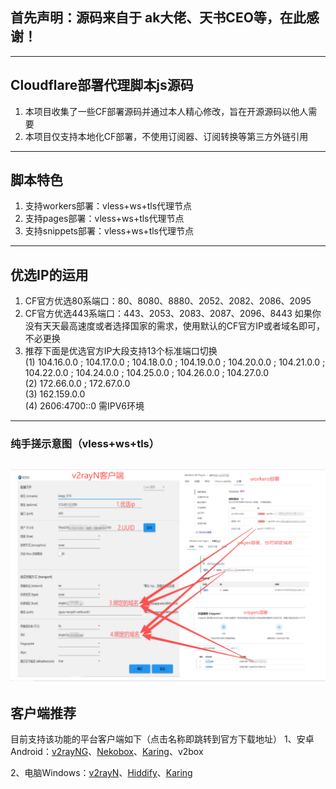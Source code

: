 ## 首先声明：源码来自于 ak大佬、天书CEO等，在此感谢！
 -------------------------------------------------------------
## Cloudflare部署代理脚本js源码

1. 本项目收集了一些CF部署源码并通过本人精心修改，旨在开源源码以他人需要
2. 本项目仅支持本地化CF部署，不使用订阅器、订阅转换等第三方外链引用
 -------------------------------------------------------------
## 脚本特色
1. 支持workers部署：vless+ws+tls代理节点
2. 支持pages部署：vless+ws+tls代理节点
3. 支持snippets部署：vless+ws+tls代理节点
 -------------------------------------------------------------
## 优选IP的运用
1. CF官方优选80系端口：80、8080、8880、2052、2082、2086、2095
2. CF官方优选443系端口：443、2053、2083、2087、2096、8443
   如果你没有天天最高速度或者选择国家的需求，使用默认的CF官方IP或者域名即可，不必更换
3. 推荐下面是优选官方IP大段支持13个标准端口切换 <br>
 (1)  104.16.0.0 ; 104.17.0.0 ; 104.18.0.0 ; 104.19.0.0 ; 104.20.0.0 ; 104.21.0.0 ; 104.22.0.0 ; 104.24.0.0 ; 104.25.0.0 ; 104.26.0.0 ; 104.27.0.0 <br>
 (2)  172.66.0.0 ; 172.67.0.0 <br>
 (3)  162.159.0.0 <br>
 (4)  2606:4700::0 需IPV6环境
 -------------------------------------------------------------
### 纯手搓示意图（vless+ws+tls）<br>
   ![这是图片](/image/手搓.png "vless")<br>
 ------------------------------------------------------------- 
## 客户端推荐
目前支持该功能的平台客户端如下（点击名称即跳转到官方下载地址）
1、安卓Android：[v2rayNG](https://github.com/2dust/v2rayNG/tags)、[Nekobox](https://github.com/starifly/NekoBoxForAndroid/releases)、[Karing](https://github.com/KaringX/karing/tags)、v2box

2、电脑Windows：[v2rayN](https://github.com/2dust/v2rayN/tags)、[Hiddify](https://github.com/hiddify/hiddify-next/tags)、[Karing](https://github.com/KaringX/karing/tags)
